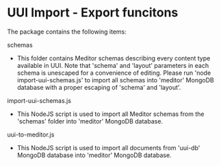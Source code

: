 UUI Import - Export funcitons
=====================================

The package contains the following items:

schemas
  - This folder contains Meditor schemas describing every content type available in UUI. Note that 'schema' and 'layout' parameters in each schema is unescaped for a convenience of editing. Please run 'node import-uui-schemas.js' to import all schemas into 'meditor' MongoDB database with a proper escaping of 'schema' and 'layout'.

import-uui-schemas.js
  - This NodeJS script is used to import all Meditor schemas from the 'schemas' folder into 'meditor' MongoDB database.

uui-to-meditor.js
  - This NodeJS script is used to import all documents from 'uui-db' MongoDB database into 'meditor' MongoDB database.